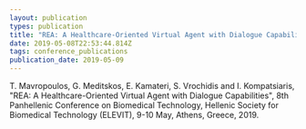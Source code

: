 ```yaml
---
layout: publication
types: publication
title: "REA: A Healthcare-Oriented Virtual Agent with Dialogue Capabilities"
date: 2019-05-08T22:53:44.814Z
tags: conference_publications
publication_date: 2019-05-09
---
```

T. Mavropoulos, G. Meditskos, E. Kamateri, S. Vrochidis and I. Kompatsiaris, "REA: A Healthcare-Oriented Virtual Agent with Dialogue Capabilities", 8th Panhellenic Conference on Biomedical Technology, Hellenic Society for Biomedical Technology (ELEVIT), 9-10 May, Athens, Greece, 2019.